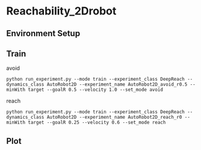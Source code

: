 # Reachability_2Drobot
## Environment Setup
## Train
avoid

    python run_experiment.py --mode train --experiment_class DeepReach --dynamics_class AutoRobot2D --experiment_name AutoRobot2D_avoid_r0.5 --minWith target --goalR 0.5 --velocity 1.0 --set_mode avoid
    
reach

    python run_experiment.py --mode train --experiment_class DeepReach --dynamics_class AutoRobot2D --experiment_name AutoRobot2D_reach_r0 --minWith target --goalR 0.25 --velocity 0.6 --set_mode reach
    
## Plot
